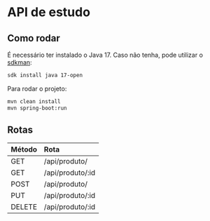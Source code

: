 # API de estudo

## Como rodar
É necessário ter instalado o Java 17. Caso não tenha, pode utilizar o [sdkman](https://sdkman.io/):
```bash
sdk install java 17-open
```
Para rodar o projeto:
```bash
mvn clean install
mvn spring-boot:run
```

## Rotas

| Método | Rota              |
|:-------|:------------------|
| GET    | /api/produto/     |
| GET    | /api/produto/:id  |
| POST   | /api/produto/     |
| PUT    | /api/produto/:id  |
| DELETE | /api/produto/:id  |
